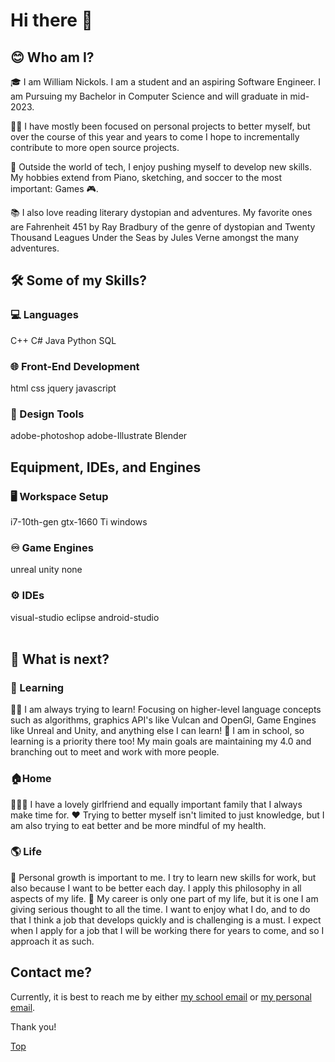 # Hi there 👋 
## 😊 Who am I?

🎓 I am William Nickols. I am a student and an aspiring Software Engineer. I am Pursuing my Bachelor in Computer Science and will graduate in mid-2023.

👨‍💻 I have mostly been focused on personal projects to better myself, but over the course of this year and years to come I hope to incrementally contribute to more open source projects. 

🎹 Outside the world of tech, I enjoy pushing myself to develop new skills. My hobbies extend from Piano, sketching, and soccer to the most important: Games 🎮.

📚 I also love reading literary dystopian and adventures. My favorite ones are Fahrenheit 451 by Ray Bradbury of the genre of dystopian and Twenty Thousand Leagues Under the Seas by Jules Verne amongst the many adventures.
<br />

## 🛠️ Some of my Skills?
### 💻 Languages
C++ C# Java Python SQL

### 🌐 Front-End Development
html css jquery javascript

### 🎨 Design Tools
adobe-photoshop adobe-Illustrate Blender
<br />

## Equipment, IDEs, and Engines
### 🖥️ Workspace Setup
i7-10th-gen gtx-1660 Ti windows
### ♾️ Game Engines
unreal unity none
### ⚙️ IDEs
visual-studio eclipse android-studio
<br />
<br />
## 🚪 What is next?
### 📖 Learning 
🧑‍💻 I am always trying to learn! Focusing on higher-level language concepts such as algorithms, graphics API's like Vulcan and OpenGl,
Game Engines like Unreal and Unity, and anything else I can learn!
🏫 I am in school, so learning is a priority there too! My main goals are maintaining my 4.0 and branching out to meet and work with more people. 
### 🏠Home
👨‍👩‍👧 I have a lovely girlfriend and equally important family that I always make time for. 
❤️ Trying to better myself isn't limited to just knowledge, but I am also trying to eat better and be more mindful of my health. 
### 🌎 Life 
🌱 Personal growth is important to me. I try to learn new skills for work, but also because I want to be better each day. I apply 
this philosophy in all aspects of my life.
👔 My career is only one part of my life, but it is one I am giving serious thought to all the time. I want to enjoy what I do, and 
to do that I think a job that develops quickly and is challenging is a must. I expect when I apply for a job that I will be working 
there for years to come, and so I approach it as such. 
<br />

## Contact me?
Currently, it is best to reach me by either
[my school email](wanickols@ualr.edu) or [my personal email](andrewnickols50@gmail.com).

Thank you!

[Top](https://github.com/wanickols01)
<br />
<br />


